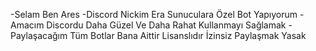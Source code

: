-Selam Ben Ares
-Discord Nickim Era Sunuculara Özel Bot Yapıyorum
-Amacım Discordu Daha Güzel Ve Daha Rahat Kullanmayı Sağlamak
-Paylaşacağım Tüm Botlar Bana Aittir Lisanslıdır İzinsiz Paylaşmak Yasak
